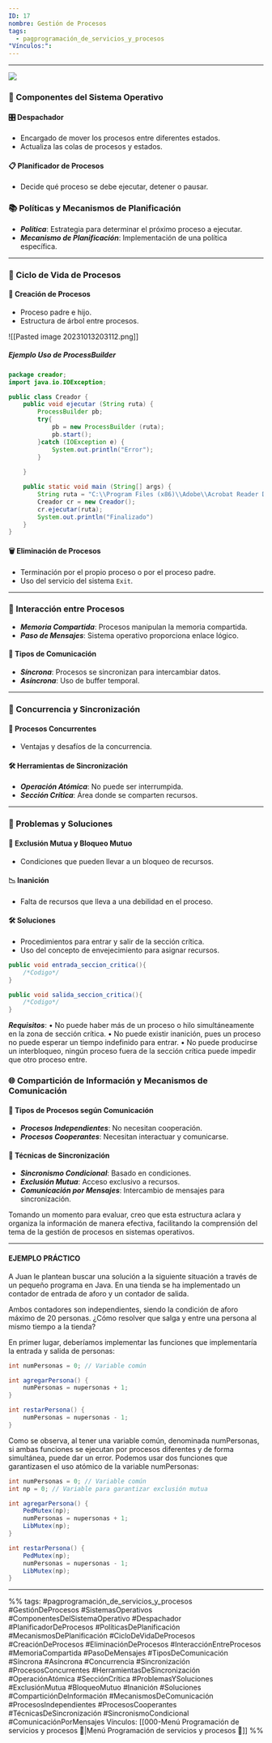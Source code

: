```yaml
---
ID: 17
nombre: Gestión de Procesos
tags:
  - pagprogramación_de_servicios_y_procesos
"Vínculos:":
---
```

___
[![](https://mermaid.ink/img/pako:eNqNVE1rFDEY_ishp11Ylp3d6X7MrW6L7mGx0OJB9hIzb9vUmWRMMtIPCh68SEtVVhBapApeRIpIL-J1f5D9CSaZzsx-tTqnSfK8X8_zJEeYihBwgGPGw5gkI46QFEJXKjeXF5___HqLHoLSbHLNUQhoQwoKSigEHG0ypSEmCj1OQBLNXgpVrdpwhG4uP7xGfREnggPXoExolONLeIa16LMLW2gNVELoLgmFLI_GJ2gjIpxtM2oPppvIa43P0YaIJlfaQBQ6QEOgJkDFQjl0Hk3tEHliVIaUW0XgXXHV6s3l6U_UZzRymCcsJNMdVSplMsPf-SvUl5AlmIZVS5TrhIQSEKBdtidm4j--t7SsR8xoc28Wg_36CQ0M1ZLQDGh4l3dWdPpssSRjyAiV8kWC8m-TcSoFJ2jxaFVNrrLDmV7OfpicnKZSAqeMGEluc7DDrMiydgprFaHGOPO4zJGPQEoSM4MgboC57It9OstlvKzqyXU8o3oxJ9xS15fzxrBafrcdPouc481AIkopM_ZeSu36Po1S5ZINU51aBh5E4kUKwq3FfMj4jRHP2G1J-_nMZcGZtk7fuXtGpGaFQQZ8W8j4dt756zAj9r22KARRsDP5zf9lkwEPIQEesiXC2a8vhFVhmarjL2hr8o1yd3__R88cYK-qsUvILDMkWgTOC7GsrampUGJemCFwRfYA13AMhkYWmsfxyAaOsN6FGEY4ML8hkc9HeMSPDY6kWmwecIoDLVOo4TQJiYY1RnaMTXGwTSJV7K6HTAtZbIJbDrMn2L3ENZwQ_lSIOM9mljg4wvs48Lt1r9v2O5122_Naza5Xwwc48JrteqflN7y273X9lU6jdVzDhy5Bo95rNXtes-d3Vno9r-F3jv8CktoBmg?type=png)](https://mermaid.live/edit#pako:eNqNVE1rFDEY_ishp11Ylp3d6X7MrW6L7mGx0OJB9hIzb9vUmWRMMtIPCh68SEtVVhBapApeRIpIL-J1f5D9CSaZzsx-tTqnSfK8X8_zJEeYihBwgGPGw5gkI46QFEJXKjeXF5___HqLHoLSbHLNUQhoQwoKSigEHG0ypSEmCj1OQBLNXgpVrdpwhG4uP7xGfREnggPXoExolONLeIa16LMLW2gNVELoLgmFLI_GJ2gjIpxtM2oPppvIa43P0YaIJlfaQBQ6QEOgJkDFQjl0Hk3tEHliVIaUW0XgXXHV6s3l6U_UZzRymCcsJNMdVSplMsPf-SvUl5AlmIZVS5TrhIQSEKBdtidm4j--t7SsR8xoc28Wg_36CQ0M1ZLQDGh4l3dWdPpssSRjyAiV8kWC8m-TcSoFJ2jxaFVNrrLDmV7OfpicnKZSAqeMGEluc7DDrMiydgprFaHGOPO4zJGPQEoSM4MgboC57It9OstlvKzqyXU8o3oxJ9xS15fzxrBafrcdPouc481AIkopM_ZeSu36Po1S5ZINU51aBh5E4kUKwq3FfMj4jRHP2G1J-_nMZcGZtk7fuXtGpGaFQQZ8W8j4dt756zAj9r22KARRsDP5zf9lkwEPIQEesiXC2a8vhFVhmarjL2hr8o1yd3__R88cYK-qsUvILDMkWgTOC7GsrampUGJemCFwRfYA13AMhkYWmsfxyAaOsN6FGEY4ML8hkc9HeMSPDY6kWmwecIoDLVOo4TQJiYY1RnaMTXGwTSJV7K6HTAtZbIJbDrMn2L3ENZwQ_lSIOM9mljg4wvs48Lt1r9v2O5122_Naza5Xwwc48JrteqflN7y273X9lU6jdVzDhy5Bo95rNXtes-d3Vno9r-F3jv8CktoBmg)
### 🔄 Componentes del Sistema Operativo

#### 🎛️ Despachador
- Encargado de mover los procesos entre diferentes estados.
- Actualiza las colas de procesos y estados.

#### 📋 Planificador de Procesos
- Decide qué proceso se debe ejecutar, detener o pausar.

### 📚 Políticas y Mecanismos de Planificación

- ***Política***: Estrategia para determinar el próximo proceso a ejecutar.
- ***Mecanismo de Planificación***: Implementación de una política específica.
___
### 🌱 Ciclo de Vida de Procesos

#### 🚀 Creación de Procesos
- Proceso padre e hijo.
- Estructura de árbol entre procesos.

![[Pasted image 20231013203112.png]]

##### Ejemplo Uso de ProcessBuilder
```java
package creador;
import java.io.IOException;

public class Creador {
	public void ejecutar (String ruta) {
		ProcessBuilder pb;
		try{
			pb = new ProcessBuilder (ruta);
			pb.start();
		}catch (IOException e) {
			System.out.println("Error");
		}
		
	}

	public static void main (String[] args) {
		String ruta = "C:\\Program Files (x86)\\Adobe\\Acrobat Reader DC\\Reader\\AcroRd32.exe";
		Creador cr = new Creador();
		cr.ejecutar(ruta);
		System.out.println("Finalizado")
	}
}
```

#### 🗑️ Eliminación de Procesos
- Terminación por el propio proceso o por el proceso padre.
- Uso del servicio del sistema `Exit`.
___
### 🤝 Interacción entre Procesos

- ***Memoria Compartida***: Procesos manipulan la memoria compartida.
- ***Paso de Mensajes***: Sistema operativo proporciona enlace lógico.

#### 🔄 Tipos de Comunicación
- ***Síncrona***: Procesos se sincronizan para intercambiar datos.
- ***Asíncrona***: Uso de buffer temporal.

___
### 🎯 Concurrencia y Sincronización

#### 🔄 Procesos Concurrentes
- Ventajas y desafíos de la concurrencia.

#### 🛠️ Herramientas de Sincronización
- ***Operación Atómica***: No puede ser interrumpida.
- ***Sección Crítica***: Área donde se comparten recursos.
___
### 🚫 Problemas y Soluciones

#### 🔄 Exclusión Mutua y Bloqueo Mutuo
- Condiciones que pueden llevar a un bloqueo de recursos.

#### 📉 Inanición
- Falta de recursos que lleva a una debilidad en el proceso.

#### 🛠️ Soluciones
- Procedimientos para entrar y salir de la sección crítica.
- Uso del concepto de envejecimiento para asignar recursos.

```java
public void entrada_seccion_critica(){
	/*Codigo*/ 
} 

public void salida_seccion_critica(){
	/*Codigo*/ 
}
```

***Requisitos***:
• No puede haber más de un proceso o hilo simultáneamente en la zona de sección crítica. 
• No puede existir inanición, pues un proceso no puede esperar un tiempo indefinido para entrar. 
• No puede producirse un interbloqueo, ningún proceso fuera de la sección crítica puede impedir que otro proceso entre.


### 🌐 Compartición de Información y Mecanismos de Comunicación

#### 🔄 Tipos de Procesos según Comunicación
- ***Procesos Independientes***: No necesitan cooperación.
- ***Procesos Cooperantes***: Necesitan interactuar y comunicarse.

#### 📡 Técnicas de Sincronización
- ***Sincronismo Condicional***: Basado en condiciones.
- ***Exclusión Mutua***: Acceso exclusivo a recursos.
- ***Comunicación por Mensajes***: Intercambio de mensajes para sincronización.

Tomando un momento para evaluar, creo que esta estructura aclara y organiza la información de manera efectiva, facilitando la comprensión del tema de la gestión de procesos en sistemas operativos.

___
#### EJEMPLO PRÁCTICO
A Juan le plantean buscar una solución a la siguiente situación a través de un pequeño programa en Java. En una tienda se ha implementado un contador de entrada de aforo y un contador de salida.

Ambos contadores son independientes, siendo la condición de aforo máximo de 20 personas. ¿Cómo resolver que salga y entre una persona al mismo tiempo a la tienda?

En primer lugar, deberíamos implementar las funciones que implementaría la entrada y salida de personas:

```java
int numPersonas = 0; // Variable común

int agregarPersona() {
	numPersonas = nupersonas + 1;
}

int restarPersona() {
	numPersonas = nupersonas - 1;
}
```

Como se observa, al tener una variable común, denominada numPersonas, si ambas funciones se ejecutan por procesos diferentes y de forma simultánea, puede dar un error. Podemos usar dos funciones que garantizasen el uso atómico de la variable numPersonas:

```java
int numPersonas = 0; // Variable común
int np = 0; // Variable para garantizar exclusión mutua

int agregarPersona() {
	PedMutex(np);
	numPersonas = nupersonas + 1;
	LibMutex(np); 
}

int restarPersona() {
	PedMutex(np);
	numPersonas = nupersonas - 1;
	LibMutex(np); 
} 
```


___
%%
tags:  #pagprogramación_de_servicios_y_procesos  #GestiónDeProcesos #SistemasOperativos #ComponentesDelSistemaOperativo #Despachador #PlanificadorDeProcesos #PolíticasDePlanificación #MecanismosDePlanificación #CicloDeVidaDeProcesos #CreaciónDeProcesos #EliminaciónDeProcesos #InteracciónEntreProcesos #MemoriaCompartida #PasoDeMensajes #TiposDeComunicación #Síncrona #Asíncrona #Concurrencia #Sincronización #ProcesosConcurrentes #HerramientasDeSincronización #OperaciónAtómica #SecciónCrítica #ProblemasYSoluciones #ExclusiónMutua #BloqueoMutuo #Inanición #Soluciones #ComparticiónDeInformación #MecanismosDeComunicación #ProcesosIndependientes #ProcesosCooperantes #TécnicasDeSincronización #SincronismoCondicional #ComunicaciónPorMensajes
Vínculos:  [[000-Menú Programación de servicios y procesos 📃|Menú Programación de servicios y procesos 📃]]
%%